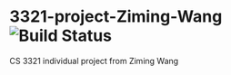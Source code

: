 # 3321-project-Ziming-Wang ![Build Status](https://travis-ci.com/UserZiming/3321-project-Ziming-Wang.svg?token=z93z1poJqyyuph9MohmK&branch=master)
CS 3321 individual project from Ziming Wang
